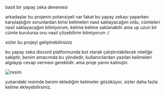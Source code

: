 basit bir yapay zeka denemesi

arkadaşlar bu projenin potansiyeli var fakat bu yapay zekayı yaparken karşılaştığım sorunlardan birisi kelimeleri nasıl saklayacağım oldu, cümleleri nasıl saklayacağım bilmiyorum, kelime kelime saklanabilir ama up uzun bir cümle kurulursa onu nasıl çözebilirim bilmiyorum :/

sizler bu projeyi geliştirebilirsiniz

bu yapay zeka discord platformunda bot olarak çalıştırılabilecek niteliğe sakiptir, benim amacımda bu yöndedir, kullanıcılardan yazılan kelimeleri algılayıp cevap vermesi gereklidir. ama proje yarım kalmıştır.

![resim](https://github.com/koderbilal/yapay-zeka/resim.png)

yukarıdaki resimde benim eklediğim kelimeler gözüküyor, sizler daha fazla kelime ekleyebilirsiniz.
